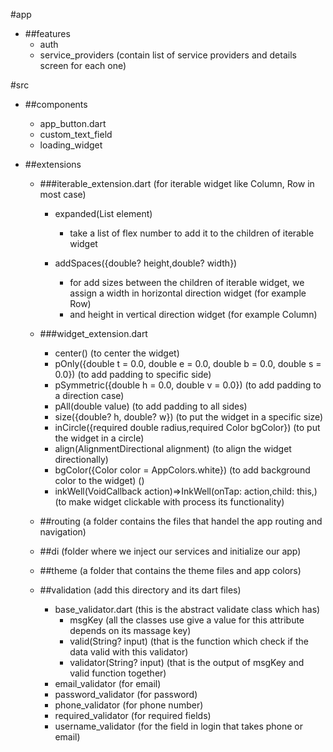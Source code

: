 
#app
- ##features
    - auth
    - service_providers (contain list of service providers and details screen for each one)

#src
- ##components
    - app_button.dart 
    - custom_text_field 
    - loading_widget

- ##extensions 
    - ###iterable_extension.dart (for iterable widget like Column, Row in most case)
        - expanded(List<int> element) 
            - take a list of flex number to add it to the children of iterable widget

        - addSpaces({double? height,double? width})
            - for add sizes between the children of iterable widget, we assign a width in horizontal direction widget (for example Row)
            - and height in vertical direction widget (for example Column)

    - ###widget_extension.dart 
        - center() (to center the widget)
        - pOnly({double t = 0.0, double e = 0.0, double b = 0.0, double s = 0.0}) (to add padding to specific side) 
        - pSymmetric({double h = 0.0, double v = 0.0}) (to add padding to a direction case)
        - pAll(double value) (to add padding to all sides) 
        - size({double? h, double? w}) (to put the widget in a specific size)
        - inCircle({required double radius,required Color bgColor}) (to put the widget in a circle) 
        - align(AlignmentDirectional alignment) (to align the widget directionally) 
        - bgColor({Color color = AppColors.white}) (to add background color to the widget) () 
        - inkWell(VoidCallback action)=>InkWell(onTap: action,child: this,) (to make widget clickable with process its functionality) 

    - ##routing (a folder contains the files that handel the app routing and navigation)
    - ##di (folder where we inject our services and initialize our app)
  
    - ##theme (a folder that contains the theme files and app colors)
  
    - ##validation (add this directory and its dart files)
        - base_validator.dart (this is the abstract validate class which has)
            - msgKey (all the classes use give a value for this attribute depends on its massage key)
            - valid(String? input) (that is the function which check if the data valid with this validator)
            - validator(String? input) (that is the output of msgKey and valid function together)
        - email_validator (for email)
        - password_validator (for password)
        - phone_validator (for phone number)
        - required_validator (for required fields)
        - username_validator (for the field in login that takes phone or email)